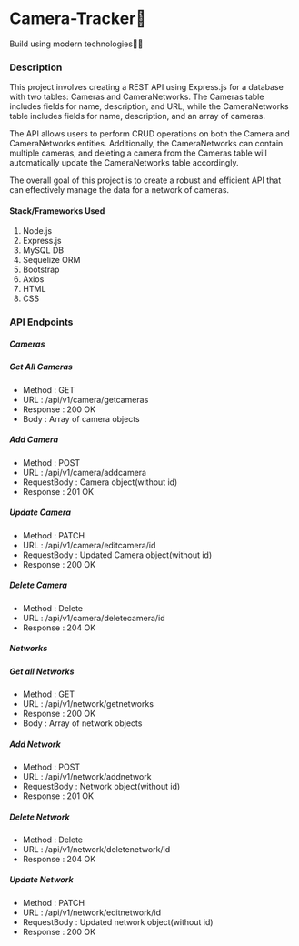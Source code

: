 # Camera-Tracker📸

Build using modern technologies👨‍💻

### Description

This project involves creating a REST API using Express.js for a database with two tables: Cameras and CameraNetworks. The Cameras table includes fields for name, description, and URL, while the CameraNetworks table includes fields for name, description, and an array of cameras.

The API allows users to perform CRUD operations on both the Camera and CameraNetworks entities. Additionally, the CameraNetworks can contain multiple cameras, and deleting a camera from the Cameras table will automatically update the CameraNetworks table accordingly.

The overall goal of this project is to create a robust and efficient API that can effectively manage the data for a network of cameras.

#### Stack/Frameworks Used

1. Node.js
2. Express.js
3. MySQL DB
4. Sequelize ORM
5. Bootstrap
6. Axios
7. HTML
8. CSS

### API Endpoints

##### Cameras

##### Get All Cameras

- Method : GET
- URL : /api/v1/camera/getcameras
- Response : 200 OK
- Body : Array of camera objects

##### Add Camera

- Method : POST
- URL : /api/v1/camera/addcamera
- RequestBody : Camera object(without id)
- Response : 201 OK

##### Update Camera

- Method : PATCH
- URL : /api/v1/camera/editcamera/id
- RequestBody : Updated Camera object(without id)
- Response : 200 OK

##### Delete Camera

- Method : Delete
- URL : /api/v1/camera/deletecamera/id
- Response : 204 OK

##### Networks

##### Get all Networks

- Method : GET
- URL : /api/v1/network/getnetworks
- Response : 200 OK
- Body : Array of network objects

##### Add Network

- Method : POST
- URL : /api/v1/network/addnetwork
- RequestBody : Network object(without id)
- Response : 201 OK

##### Delete Network

- Method : Delete
- URL : /api/v1/network/deletenetwork/id
- Response : 204 OK

##### Update Network

- Method : PATCH
- URL : /api/v1/network/editnetwork/id
- RequestBody : Updated network object(without id)
- Response : 200 OK
